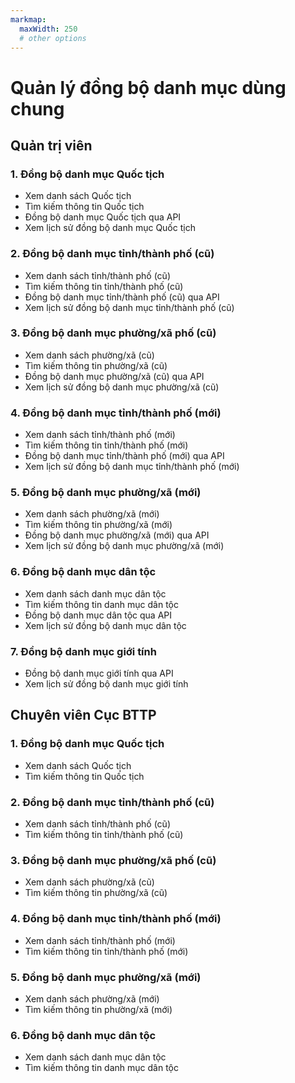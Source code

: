 ```yaml
---
markmap:
  maxWidth: 250
  # other options
---
```

# Quản lý đồng bộ danh mục dùng chung
## Quản trị viên
  ### 1. Đồng bộ danh mục Quốc tịch 
  - Xem danh sách Quốc tịch
  - Tìm kiếm thông tin Quốc tịch
  - Đồng bộ danh mục Quốc tịch qua API
  - Xem lịch sử đồng bộ danh mục Quốc tịch

  ### 2. Đồng bộ danh mục tỉnh/thành phố (cũ)
  - Xem danh sách tỉnh/thành phố (cũ)
  - Tìm kiếm thông tin tỉnh/thành phố (cũ)
  - Đồng bộ danh mục tỉnh/thành phố (cũ) qua API
  - Xem lịch sử đồng bộ danh mục tỉnh/thành phố (cũ)

  ### 3. Đồng bộ danh mục phường/xã phố (cũ)
  - Xem danh sách phường/xã (cũ)
  - Tìm kiếm thông tin phường/xã (cũ)
  - Đồng bộ danh mục phường/xã (cũ) qua API
  - Xem lịch sử đồng bộ danh mục phường/xã (cũ)

  ### 4. Đồng bộ danh mục tỉnh/thành phố (mới)
  - Xem danh sách tỉnh/thành phố (mới)
  - Tìm kiếm thông tin tỉnh/thành phố (mới)
  - Đồng bộ danh mục tỉnh/thành phố (mới) qua API
  - Xem lịch sử đồng bộ danh mục tỉnh/thành phố (mới)

  ### 5. Đồng bộ danh mục phường/xã (mới)
  - Xem danh sách phường/xã (mới)
  - Tìm kiếm thông tin phường/xã (mới)
  - Đồng bộ danh mục phường/xã (mới) qua API
  - Xem lịch sử đồng bộ danh mục phường/xã (mới)

  ### 6. Đồng bộ danh mục dân tộc
  - Xem danh sách danh mục dân tộc
  - Tìm kiếm thông tin danh mục dân tộc
  - Đồng bộ danh mục dân tộc qua API
  - Xem lịch sử đồng bộ danh mục dân tộc

  ### 7. Đồng bộ danh mục giới tính
  - Đồng bộ danh mục giới tính qua API
  - Xem lịch sử đồng bộ danh mục giới tính


## Chuyên viên Cục BTTP
  
  ### 1. Đồng bộ danh mục Quốc tịch 
  - Xem danh sách Quốc tịch
  - Tìm kiếm thông tin Quốc tịch
  
  ### 2. Đồng bộ danh mục tỉnh/thành phố (cũ)
  - Xem danh sách tỉnh/thành phố (cũ)
  - Tìm kiếm thông tin tỉnh/thành phố (cũ)
  
  ### 3. Đồng bộ danh mục phường/xã phố (cũ)
  - Xem danh sách phường/xã (cũ)
  - Tìm kiếm thông tin phường/xã (cũ)
  
  ### 4. Đồng bộ danh mục tỉnh/thành phố (mới)
  - Xem danh sách tỉnh/thành phố (mới)
  - Tìm kiếm thông tin tỉnh/thành phố (mới)
  
  ### 5. Đồng bộ danh mục phường/xã (mới)
  - Xem danh sách phường/xã (mới)
  - Tìm kiếm thông tin phường/xã (mới)
  
  ### 6. Đồng bộ danh mục dân tộc
  - Xem danh sách danh mục dân tộc
  - Tìm kiếm thông tin danh mục dân tộc
  







